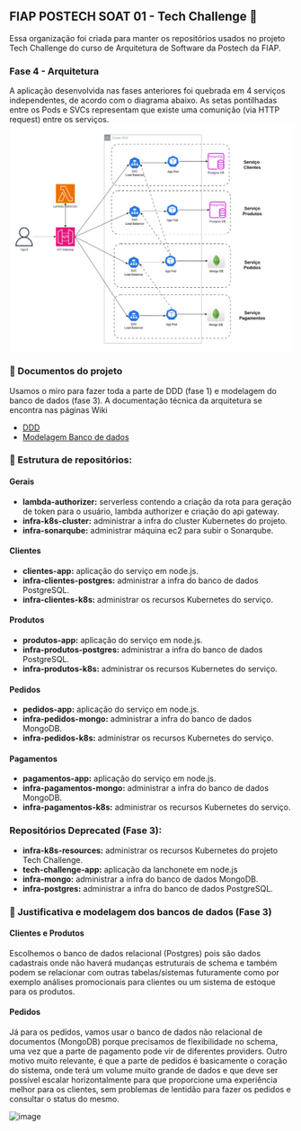 ## FIAP POSTECH SOAT 01 - Tech Challenge 👋

Essa organização foi criada para manter os repositórios usados no projeto Tech Challenge do curso de Arquitetura de Software da Postech da FIAP.

### Fase 4 - Arquitetura
A aplicação desenvolvida nas fases anteriores foi quebrada em 4 serviços independentes, de acordo com o diagrama abaixo. As setas pontilhadas entre os Pods e SVCs representam que existe uma comunição (via HTTP request) entre os serviços.
![image](https://raw.githubusercontent.com/SOAT-01/.github/main/fase-4.drawio.png)

### :page_with_curl: Documentos do projeto

Usamos o miro para fazer toda a parte de DDD (fase 1) e modelagem do banco de dados (fase 3). A documentação técnica da arquitetura se encontra nas páginas Wiki

- [DDD](https://miro.com/app/board/uXjVMKm6NN0=/?moveToWidget=3458764567529814607&cot=14)
- [Modelagem Banco de dados](https://miro.com/app/board/uXjVMKm6NN0=/?moveToWidget=3458764567529883724&cot=14)

### :file_folder: Estrutura de repositórios:
#### Gerais
- **lambda-authorizer:** serverless contendo a criação da rota para geração de token para o usuário, lambda authorizer e criação do api gateway.
- **infra-k8s-cluster:** administrar a infra do cluster Kubernetes do projeto.
- **infra-sonarqube:** administrar máquina ec2 para subir o Sonarqube.
#### Clientes
- **clientes-app:** aplicação do serviço em node.js.
- **infra-clientes-postgres:** administrar a infra do banco de dados PostgreSQL.
- **infra-clientes-k8s:** administrar os recursos Kubernetes do serviço.
#### Produtos
- **produtos-app:** aplicação do serviço em node.js.
- **infra-produtos-postgres:** administrar a infra do banco de dados PostgreSQL.
- **infra-produtos-k8s:** administrar os recursos Kubernetes do serviço.
#### Pedidos
- **pedidos-app:** aplicação do serviço em node.js.
- **infra-pedidos-mongo:** administrar a infra do banco de dados MongoDB.
- **infra-pedidos-k8s:** administrar os recursos Kubernetes do serviço.
#### Pagamentos
- **pagamentos-app:** aplicação do serviço em node.js.
- **infra-pagamentos-mongo:** administrar a infra do banco de dados MongoDB.
- **infra-pagamentos-k8s:** administrar os recursos Kubernetes do serviço.

### Repositórios Deprecated (Fase 3):
- **infra-k8s-resources:** administrar os recursos Kubernetes do projeto Tech Challenge.
- **tech-challenge-app:** aplicação da lanchonete em node.js
- **infra-mongo:** administrar a infra do banco de dados MongoDB.
- **infra-postgres:** administrar a infra do banco de dados PostgreSQL.

### :minidisc: Justificativa e modelagem dos bancos de dados (Fase 3)

#### Clientes e Produtos

Escolhemos o banco de dados relacional (Postgres) pois são dados cadastrais onde não haverá mudanças estruturais de schema e também podem se relacionar com outras tabelas/sistemas futuramente como por exemplo análises promocionais para clientes ou um sistema de estoque para os produtos.

#### Pedidos

Já para os pedidos, vamos usar o banco de dados não relacional de documentos (MongoDB) porque precisamos de flexibilidade no schema, uma vez que a parte de pagamento pode vir de diferentes providers. Outro motivo muito relevante, é que a parte de pedidos é basicamente o coração do sistema, onde terá um volume muito grande de dados e que deve ser possível escalar horizontalmente para que proporcione uma experiência melhor para os clientes, sem problemas de lentidão para fazer os pedidos e consultar o status do mesmo.

![image](https://github.com/SOAT-01/.github/assets/23150778/a5e5f352-52c5-4c27-89fd-4efe4237ecde)

